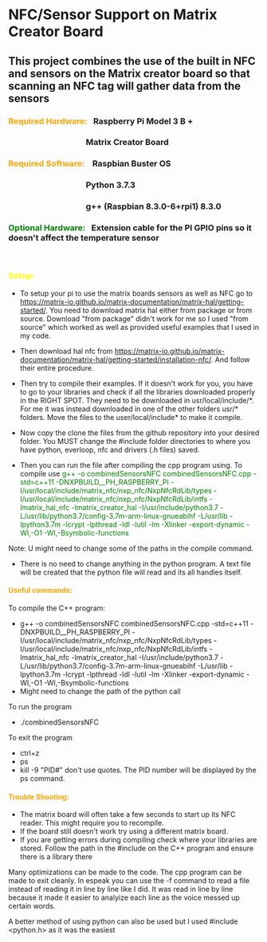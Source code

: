 # NFC/Sensor Support on Matrix Creator Board
## This project combines the use of the built in NFC and sensors on the Matrix creator board so that scanning an NFC tag will gather data from the sensors

### <span style="color: Orange"> Required Hardware: </span>&ensp;Raspberry Pi Model 3 B +
### &emsp;&emsp;&emsp;&emsp;&emsp;&emsp;&emsp;&emsp;&emsp;&ensp;Matrix Creator Board 
### <span style="color: Orange"> Required Software: </span> &nbsp;&nbsp;&nbsp;Raspbian Buster OS
### &emsp;&emsp;&emsp;&emsp;&emsp;&emsp;&emsp;&emsp;&emsp;&ensp;Python 3.7.3
### &emsp;&emsp;&emsp;&emsp;&emsp;&emsp;&emsp;&emsp;&emsp;&ensp;g++ (Raspbian 8.3.0-6+rpi1) 8.3.0
### <span style="color: Green"> Optional Hardware: </span> &ensp;Extension cable for the PI GPIO pins so it doesn't affect the temperature sensor      

<br/>


### <span style="color: Yellow"> Setup: </span>
- To setup your pi to use the matrix boards sensors as well as NFC go to https://matrix-io.github.io/matrix-documentation/matrix-hal/getting-started/. You need to download matrix hal either from package or from source. Download "from package" didn't work for me so I used "from source" which worked as well as provided useful examples that I used in my code.

- Then download hal nfc from https://matrix-io.github.io/matrix-documentation/matrix-hal/getting-started/installation-nfc/. And follow their entire procedure. 

- Then try to compile their examples. If it doesn't work for you, you have to go to your libraries and check if all the libraries downloaded properly in the RIGHT SPOT. They need to be downloaded in usr/local/include/\*. For me it was instead downloaded in one of the other folders usr/\* folders. Move the files to the user/local/include\* to make it compile.

- Now copy the clone the files from the github repository into your desired folder. You MUST change the #include folder directories to where you have python, everloop, nfc and drivers (.h files) saved.

- Then you can run the file after compiling the cpp program using. To compile use <span style="color: Green"> g++ -o combinedSensorsNFC combinedSensorsNFC.cpp -std=c++11 -DNXPBUILD__PH_RASPBERRY_PI -I/usr/local/include/matrix_nfc/nxp_nfc/NxpNfcRdLib/types -I/usr/local/include/matrix_nfc/nxp_nfc/NxpNfcRdLib/intfs -lmatrix_hal_nfc -lmatrix_creator_hal -I/usr/include/python3.7 -L/usr/lib/python3.7/config-3.7m-arm-linux-gnueabihf -L/usr/lib -lpython3.7m -lcrypt -lpthread -ldl  -lutil -lm  -Xlinker -export-dynamic -Wl,-O1 -Wl,-Bsymbolic-functions
</span> 
Note: U might need to change some of the paths in the compile command.

- There is no need to change anything in the python program. A text file will be created that the python file will read and its all handles itself.

#### <span style="color: Orange"> Useful commands: </span>

To compile the C++ program: 
- g++ -o combinedSensorsNFC combinedSensorsNFC.cpp -std=c++11 -DNXPBUILD__PH_RASPBERRY_PI -I/usr/local/include/matrix_nfc/nxp_nfc/NxpNfcRdLib/types -I/usr/local/include/matrix_nfc/nxp_nfc/NxpNfcRdLib/intfs -lmatrix_hal_nfc -lmatrix_creator_hal -I/usr/include/python3.7 -L/usr/lib/python3.7/config-3.7m-arm-linux-gnueabihf -L/usr/lib -lpython3.7m -lcrypt -lpthread -ldl  -lutil -lm  -Xlinker -export-dynamic -Wl,-O1 -Wl,-Bsymbolic-functions
- Might need to change the path of the python call

To run the program
- ./combinedSensorsNFC

To exit the program
- ctrl+z
- ps
- kill -9 "PID#" don't use quotes. The PID number will be displayed by the ps command. 

#### <span style="color: Orange"> Trouble Shooting: </span> 
- The matrix board will often take a few seconds to start up its NFC reader. This might require you to recompile. 
- If the board still doesn't work try using a different matrix board.
- If you are getting errors during compiling check where your libraries are stored. Follow the path in the #include on the C++ program and ensure there is a library there

Many optimizations can be made to the code. The cpp program can be made to exit cleanly. In espeak you can use the -f command to read a file instead of reading it in line by line like I did. It was read in line by line because it made it easier to analyize each line as the voice messed up certain words.

A better method of using python can also be used but I used \#include <python.h> as it was the easiest
